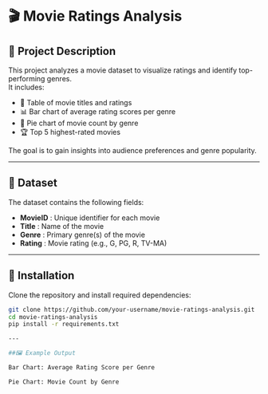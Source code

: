 # 🎬 Movie Ratings Analysis

## 📌 Project Description
This project analyzes a movie dataset to visualize ratings and identify top-performing genres.  
It includes:
- 📑 Table of movie titles and ratings  
- 📊 Bar chart of average rating scores per genre  
- 🥧 Pie chart of movie count by genre  
- 🏆 Top 5 highest-rated movies  

The goal is to gain insights into audience preferences and genre popularity.

---

## 📂 Dataset
The dataset contains the following fields:
- **MovieID** : Unique identifier for each movie  
- **Title** : Name of the movie  
- **Genre** : Primary genre(s) of the movie  
- **Rating** : Movie rating (e.g., G, PG, R, TV-MA) 

---

## 🚀 Installation
Clone the repository and install required dependencies:
```bash
git clone https://github.com/your-username/movie-ratings-analysis.git
cd movie-ratings-analysis
pip install -r requirements.txt

---

##🖼️ Example Output

Bar Chart: Average Rating Score per Genre

Pie Chart: Movie Count by Genre

